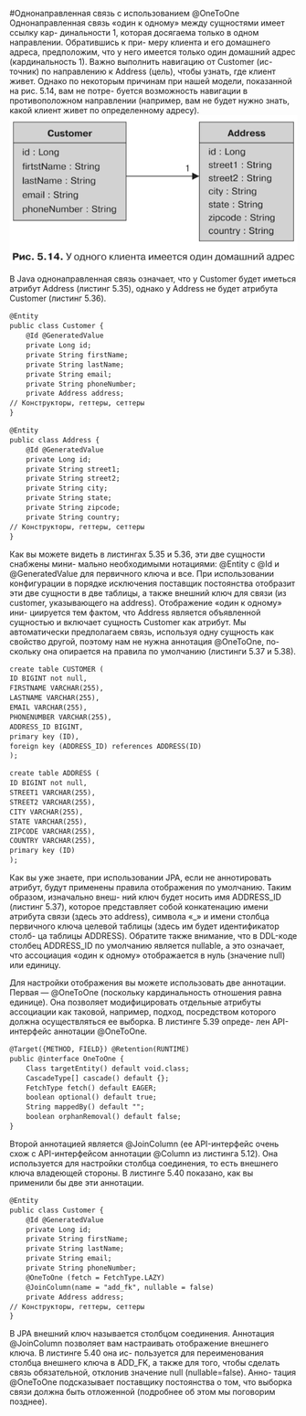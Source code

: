 #Однонаправленная связь с использованием @OneToOne
Однонаправленная связь «один к одному» между сущностями имеет ссылку кар-
динальности 1, которая досягаема только в одном направлении. Обратившись к при-
меру клиента и его домашнего адреса, предположим, что у него имеется только один
домашний адрес (кардинальность 1). Важно выполнить навигацию от Customer (ис-
точник) по направлению к Address (цель), чтобы узнать, где клиент живет. Однако
по некоторым причинам при нашей модели, показанной на рис. 5.14, вам не потре-
буется возможность навигации в противоположном направлении (например, вам
не будет нужно знать, какой клиент живет по определенному адресу).
![element_collection](../../img/orm/oneToOne.png)

В Java однонаправленная связь означает, что у Customer будет иметься атрибут
Address (листинг 5.35), однако у Address не будет атрибута Customer (листинг 5.36).
```xml
@Entity
public class Customer {
    @Id @GeneratedValue
    private Long id;
    private String firstName;
    private String lastName;
    private String email;
    private String phoneNumber;
    private Address address;
// Конструкторы, геттеры, сеттеры
}
```
```xml
@Entity
public class Address {
    @Id @GeneratedValue
    private Long id;
    private String street1;
    private String street2;
    private String city;
    private String state;
    private String zipcode;
    private String country;
// Конструкторы, геттеры, сеттеры
}
```
Как вы можете видеть в листингах 5.35 и 5.36, эти две сущности снабжены мини-
мально необходимыми нотациями: @Entity с @Id и @GeneratedValue для первичного
ключа и все. При использовании конфигурации в порядке исключения поставщик
постоянства отобразит эти две сущности в две таблицы, а также внешний ключ для
связи (из customer, указывающего на address). Отображение «один к одному» ини-
циируется тем фактом, что Address является объявленной сущностью и включает
сущность Customer как атрибут. Мы автоматически предполагаем связь, используя
одну сущность как свойство другой, поэтому нам не нужна аннотация @OneToOne, по-
скольку она опирается на правила по умолчанию (листинги 5.37 и 5.38).
```xml
create table CUSTOMER (
ID BIGINT not null,
FIRSTNAME VARCHAR(255),
LASTNAME VARCHAR(255),
EMAIL VARCHAR(255),
PHONENUMBER VARCHAR(255),
ADDRESS_ID BIGINT,
primary key (ID),
foreign key (ADDRESS_ID) references ADDRESS(ID)
);
```
```xml
create table ADDRESS (
ID BIGINT not null,
STREET1 VARCHAR(255),
STREET2 VARCHAR(255),
CITY VARCHAR(255),
STATE VARCHAR(255),
ZIPCODE VARCHAR(255),
COUNTRY VARCHAR(255),
primary key (ID)
);
```
Как вы уже знаете, при использовании JPA, если не аннотировать атрибут, будут
применены правила отображения по умолчанию. Таким образом, изначально внеш-
ний ключ будет носить имя ADDRESS_ID (листинг 5.37), которое представляет собой
конкатенацию имени атрибута связи (здесь это address), символа «_» и имени
столбца первичного ключа целевой таблицы (здесь им будет идентификатор столб-
ца таблицы ADDRESS). Обратите также внимание, что в DDL-коде столбец ADDRESS_ID
по умолчанию является nullable, а это означает, что ассоциация «один к одному»
отображается в нуль (значение null) или единицу.

Для настройки отображения вы можете использовать две аннотации. Первая —
@OneToOne (поскольку кардинальность отношения равна единице). Она позволяет
модифицировать отдельные атрибуты ассоциации как таковой, например, подход,
посредством которого должна осуществляться ее выборка. В листинге 5.39 опреде-
лен API-интерфейс аннотации @OneToOne.
```xml
@Target({METHOD, FIELD}) @Retention(RUNTIME)
public @interface OneToOne {
    Class targetEntity() default void.class;
    CascadeType[] cascade() default {};
    FetchType fetch() default EAGER;
    boolean optional() default true;
    String mappedBy() default "";
    boolean orphanRemoval() default false;
}
```
Второй аннотацией является @JoinColumn (ее API-интерфейс очень схож
с API-интерфейсом аннотации @Column из листинга 5.12). Она используется для
настройки столбца соединения, то есть внешнего ключа владеющей стороны.
В листинге 5.40 показано, как вы применили бы две эти аннотации.
```xml
@Entity
public class Customer {
    @Id @GeneratedValue
    private Long id;
    private String firstName;
    private String lastName;
    private String email;
    private String phoneNumber;
    @OneToOne (fetch = FetchType.LAZY)
    @JoinColumn(name = "add_fk", nullable = false)
    private Address address;
// Конструкторы, геттеры, сеттеры
}
```
В JPA внешний ключ называется столбцом соединения. Аннотация @JoinColumn
позволяет вам настраивать отображение внешнего ключа. В листинге 5.40 она ис-
пользуется для переименования столбца внешнего ключа в ADD_FK, а также для того,
чтобы сделать связь обязательной, отклонив значение null (nullable=false). Анно-
тация @OneToOne подсказывает поставщику постоянства о том, что выборка связи
должна быть отложенной (подробнее об этом мы поговорим позднее).